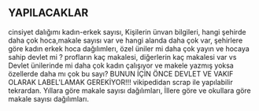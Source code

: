 
## YAPILACAKLAR

cinsiyet dalığımı kadın-erkek sayısı, Kişilerin ünvan bilgileri, hangi şehirde daha çok hoca,makale sayısı var ve hangi alanda daha çok var, şehirlere göre kadın erkek hoca dağılımlerı, özel üniler mi daha çok yayın ve hocaya sahip devlet mi ? 
profların kaç makalesi, diğerlerin kaç makalesi var vs 
Devlet ünilerinde mi daha çok kadın çalışıyor ve makele yazmış yoksa özellerde daha mı çok bu sayı? BUNUN İÇİN ÖNCE DEVLET VE VAKIF OLARAK LABEL'LAMAK GEREKİYOR!!! vikipedidan scrap ile yapılabilir tekrardan.
Yıllara göre makale sayısı dağılımları, 
İllere göre ve okullara göre makale sayısı dağılımları.
